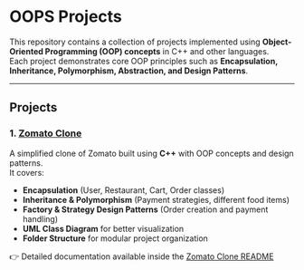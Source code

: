 # OOPS Projects 

This repository contains a collection of projects implemented using **Object-Oriented Programming (OOP) concepts** in C++ and other languages.  
Each project demonstrates core OOP principles such as **Encapsulation, Inheritance, Polymorphism, Abstraction, and Design Patterns**.

---

## Projects

### 1. [Zomato Clone](./zomato-clone)
A simplified clone of Zomato built using **C++** with OOP concepts and design patterns.  
It covers:
- **Encapsulation** (User, Restaurant, Cart, Order classes)
- **Inheritance & Polymorphism** (Payment strategies, different food items)
- **Factory & Strategy Design Patterns** (Order creation and payment handling)
- **UML Class Diagram** for better visualization
- **Folder Structure** for modular project organization

👉 Detailed documentation available inside the [Zomato Clone README](./zomato-clone/README.md)

